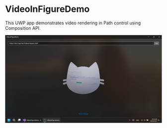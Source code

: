 # VideoInFigureDemo

This UWP app demonstrates video rendering in Path control using Composition API.

![Скрин](https://github.com/Elorucov/VideoInFigureDemo/raw/master/Screenshots/01.png)